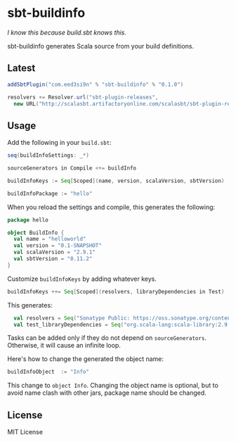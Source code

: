 sbt-buildinfo
=============

*I know this because build.sbt knows this.*

sbt-buildinfo generates Scala source from your build definitions.

Latest
------

```scala
addSbtPlugin("com.eed3si9n" % "sbt-buildinfo" % "0.1.0")

resolvers += Resolver.url("sbt-plugin-releases",
  new URL("http://scalasbt.artifactoryonline.com/scalasbt/sbt-plugin-releases/"))(Resolver.ivyStylePatterns)
```

Usage
-----

Add the following in your `build.sbt`:

```scala
seq(buildInfoSettings: _*)

sourceGenerators in Compile <+= buildInfo

buildInfoKeys := Seq[Scoped](name, version, scalaVersion, sbtVersion)

buildInfoPackage := "hello"
```

When you reload the settings and compile, this generates the following:

```scala
package hello

object BuildInfo {
  val name = "helloworld"
  val version = "0.1-SNAPSHOT"
  val scalaVersion = "2.9.1"
  val sbtVersion = "0.11.2"
}
```

Customize `buildInfoKeys` by adding whatever keys.

```scala
buildInfoKeys ++= Seq[Scoped](resolvers, libraryDependencies in Test)
```

This generates:

```scala
  val resolvers = Seq("Sonatype Public: https://oss.sonatype.org/content/groups/public")
  val test_libraryDependencies = Seq("org.scala-lang:scala-library:2.9.1", ...)
```

Tasks can be added only if they do not depend on `sourceGenerators`. Otherwise, it will cause an infinite loop.

Here's how to change the generated the object name:

```scala
buildInfoObject  := "Info"
```

This change to `object Info`. Changing the object name is optional, but to avoid name clash with other jars, package name should be changed.

License
-------

MIT License
